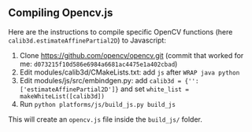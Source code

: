 

## Compiling Opencv.js

Here are the instructions to compile specific OpenCV functions (here `calib3d.estimateAffinePartial2D`) to Javascript:

1. Clone https://github.com/opencv/opencv.git (commit that worked for me: `d073215f10d586e6984a6681ac4475e1a402cbad`)
2. Edit modules/calib3d/CMakeLists.txt: add `js` after `WRAP java python`
3. Edit modules/js/src/embindgen.py: add `calib3d = {'': ['estimateAffinePartial2D']}` and set `white_list = makeWhiteList([calib3d])`
4. Run `python platforms/js/build_js.py build_js`

This will create an `opencv.js` file inside the `build_js/` folder. 


